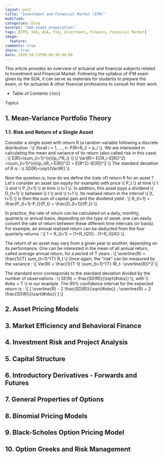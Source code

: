 ```yaml
---
layout: post
title: "Investment and Financial Market (IFM)"
modified:
categories: blog
excerpt: "SOA exams preparation"
tags: [IFM, SOA, ASA, FSA, Investment, Finance, Financial Market]
image:
  feature:
comments: true
share: true
date: 2020-10-23T08:08:50-04:00
---
```


This article provides an overview of actuarial and financial subjects related to Investment and Financial Market. Following the syllabus of IFM exam given by the SOA, it can serve as materials for students to prepare the exam, or for actuaries & other financial professions to consult for their work.  

* Table of Contents
{:toc}

 Topics
## 1. Mean-Variance Portfolio Theory

### 1.1. Risk and Return of a Single Asset

Consider a single asset with return R (a random variable following a discrete distribution : \\( \forall i = 1, ..., n: P(R=R_i) = p_i  \\). We are interested in calculating the mean and variance of its return (also called risk in this case) : 
\\[ E[R]=\sum_{i=1}^{n}{p_i*R_i} \\] 
\\[ Var(R)= E[(R_i-E[R])^2] =\sum_{i=1}^{n}{p_i(R_i-E[R])^2} = E[R^2]-(E[R])^2 \\]
The standard deviation of R is : \\( SD(R)=\sqrt{Var(R)} \\)

Now the question is, how do we define the (rate of) return R for an asset ? 
Let's consider an asset (an equity for example) with price \\( P_t \\) at time \\( t \\) and \\( P_{t+1} \\) at time \\( t+1 \\). In addition, this asset pays a dividend \\( D_{t+1} \\) between \\( t \\) and \\( t+1 \\). Its realiaed return in the interval \\( [t, t+1] \\) is then the sum of capital gain and the dividend yield :
\\[ R_{t+1} = \frac{P_{t+1}-P_t}{P_t} + \frac{D_{t+1}}{P_t} \\].

In practice, the rate of return can be calculated on a daily, monthly, quarterly or annual basis, depending on the type of asset. one can easily convert the rate of return between these different time intervals (or basis). For example, an annual realized return can be deducted from the four quarterly returns :
\\[ 1 + R_{t+1} = (1+R_{Q1})...(1+R_{Q4}) \\].

The return of an asset may vary from a given year to another, depending on its performance. One can be interested in the mean of all annual return, called  average annual return, for a period of T years :
\\[ \overline{R} = \frac{1}{T} sum_{t=1}^{T} R_t \\]
Once again, the "risk" can be measured by the variance :
\\[ Var(R) = \frac{1}{T-1} \sum_{t=1}^{T} (R_t- \overline{R})^2 \\]

The standard error corresponds to the standard deviation divided by the number of observations : \\( SE(R) = \frac{SD(R)}{\sqrt{#obs}} \\), with \\( #obs = T \\) in our example.
The 95% confidence interval for the expected return is :
\\[ [ \overline{R} - 2 \frac{SD(R)}{\sqrt(#obs)} ; \overline{R} + 2 \frac{SD(R)}{\sqrt(#obs)} ] \\]

## 2. Asset Pricing Models
## 3. Market Efficiency and Behavioral Finance
## 4. Investment Risk and Project Analysis
## 5. Capital Structure
## 6. Introductory Derivatives - Forwards and Futures
## 7. General Properties of Options
## 8. Binomial Pricing Models
## 9. Black-Scholes Option Pricing Model
## 10. Option Greeks and Risk Management
